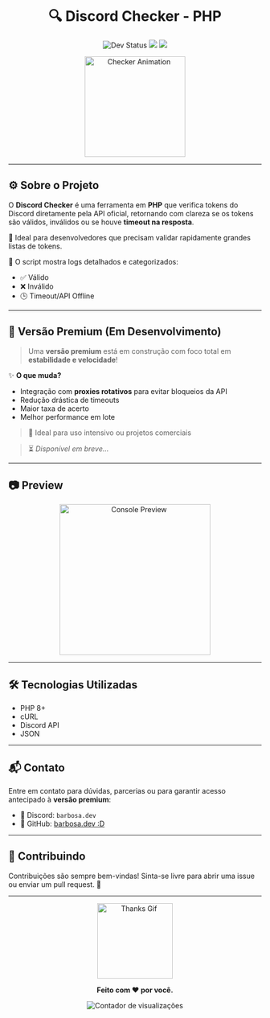 <h1 align="center">
  🔍 Discord Checker - PHP
</h1>

<p align="center">
  <img src="https://img.shields.io/badge/status-dev-orange?style=for-the-badge&logo=php" alt="Dev Status">
  <img src="https://img.shields.io/badge/version-1.0-blueviolet?style=for-the-badge&logo=github">
  <img src="https://img.shields.io/badge/license-MIT-success?style=for-the-badge">
</p>

<p align="center">
  <img src="https://cdn.glitch.global/edc6bf43-3fc2-4ee2-8679-26d5c497d136/Captura%20de%20tela%202025-05-27%20140227.png?v=1748365398723" height="200" alt="Checker Animation">
</p>

---

## ⚙️ Sobre o Projeto

O **Discord Checker** é uma ferramenta em **PHP** que verifica tokens do Discord diretamente pela API oficial, retornando com clareza se os tokens são válidos, inválidos ou se houve **timeout na resposta**.

🔧 Ideal para desenvolvedores que precisam validar rapidamente grandes listas de tokens.

📡 O script mostra logs detalhados e categorizados:
- ✅ Válido
- ❌ Inválido
- 🕒 Timeout/API Offline

---

## 🌟 Versão Premium (Em Desenvolvimento)

> Uma **versão premium** está em construção com foco total em **estabilidade e velocidade**!

✨ **O que muda?**
- Integração com **proxies rotativos** para evitar bloqueios da API
- Redução drástica de timeouts
- Maior taxa de acerto
- Melhor performance em lote

> 💼 Ideal para uso intensivo ou projetos comerciais

> ⏳ *Disponível em breve...*

---

## 📷 Preview

<p align="center">
  <img src="https://cdn.glitch.global/edc6bf43-3fc2-4ee2-8679-26d5c497d136/e40964b6-b2ef-426e-a393-ae3d5c38197f.image.png?v=1748365479580" alt="Console Preview" height="300">
</p>

---

## 🛠️ Tecnologias Utilizadas

- PHP 8+
- cURL
- Discord API
- JSON

---

## 📬 Contato

Entre em contato para dúvidas, parcerias ou para garantir acesso antecipado à **versão premium**:

- 💬 Discord: `barbosa.dev`
- 🐙 GitHub: [barbosa.dev :D](https://github.com/barbosacoder)

---

## 🧠 Contribuindo

Contribuições são sempre bem-vindas! Sinta-se livre para abrir uma issue ou enviar um pull request. 🚀

---

<p align="center">
  <img src="https://img1.picmix.com/output/stamp/normal/0/5/4/8/1968450_1c491.gif" height="150" alt="Thanks Gif">
</p>

<p align="center"><b>Feito com ❤️ por você.</b></p>
<p align="center">
  <img src="https://komarev.com/ghpvc/?username=seuusuario&style=for-the-badge&color=blueviolet&label=Visualiza%C3%A7%C3%B5es" alt="Contador de visualizações">
</p>

